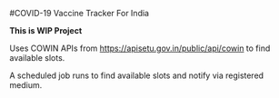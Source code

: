 #COVID-19 Vaccine Tracker For India


**This is WIP Project**


Uses COWIN APIs from https://apisetu.gov.in/public/api/cowin to find available slots.

A scheduled job runs to find available slots and notify via registered medium.

